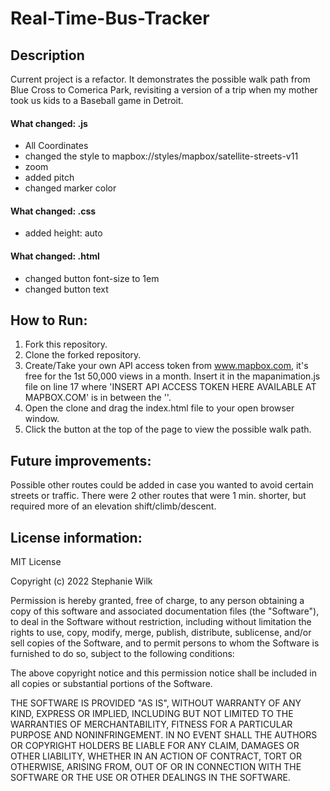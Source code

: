 # Real-Time-Bus-Tracker
## Description
Current project is a refactor. It demonstrates the possible walk path from Blue Cross to Comerica Park, revisiting a version of a trip when my mother took us kids to a Baseball game in Detroit.
#### What changed: .js
* All Coordinates
* changed the style to mapbox://styles/mapbox/satellite-streets-v11
* zoom
* added pitch
* changed marker color
#### What changed: .css
* added height: auto
#### What changed: .html
* changed button font-size to 1em
* changed button text
## How to Run: 
1. Fork this repository.
2. Clone the forked repository.
3. Create/Take your own API access token from www.mapbox.com, it's free for the 1st 50,000 views in a month. Insert it in the mapanimation.js file on line 17 where 'INSERT API ACCESS TOKEN HERE AVAILABLE AT MAPBOX.COM' is in between the ''.
5. Open the clone and drag the index.html file to your open browser window.
6. Click the button at the top of the page to view the possible walk path.
## Future improvements: 
Possible other routes could be added in case you wanted to avoid certain streets or traffic. There were 2 other routes that were 1 min. shorter, but required more of an elevation shift/climb/descent.
## License information: 
MIT License

Copyright (c) 2022 Stephanie Wilk

Permission is hereby granted, free of charge, to any person obtaining a copy
of this software and associated documentation files (the "Software"), to deal
in the Software without restriction, including without limitation the rights
to use, copy, modify, merge, publish, distribute, sublicense, and/or sell
copies of the Software, and to permit persons to whom the Software is
furnished to do so, subject to the following conditions:

The above copyright notice and this permission notice shall be included in all
copies or substantial portions of the Software.

THE SOFTWARE IS PROVIDED "AS IS", WITHOUT WARRANTY OF ANY KIND, EXPRESS OR
IMPLIED, INCLUDING BUT NOT LIMITED TO THE WARRANTIES OF MERCHANTABILITY,
FITNESS FOR A PARTICULAR PURPOSE AND NONINFRINGEMENT. IN NO EVENT SHALL THE
AUTHORS OR COPYRIGHT HOLDERS BE LIABLE FOR ANY CLAIM, DAMAGES OR OTHER
LIABILITY, WHETHER IN AN ACTION OF CONTRACT, TORT OR OTHERWISE, ARISING FROM,
OUT OF OR IN CONNECTION WITH THE SOFTWARE OR THE USE OR OTHER DEALINGS IN THE
SOFTWARE.
